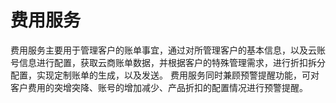 # 费用服务
费用服务主要用于管理客户的账单事宜，通过对所管理客户的基本信息，以及云账号信息进行配置，获取云商账单数据，并根据客户的特殊管理需求，进行折扣拆分配置，实现定制账单的生成，以及发送。
费用服务同时兼顾预警提醒功能，可对客户费用的突增突降、账号的增加减少、产品折扣的配置情况进行预警提醒。

